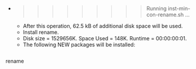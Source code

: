 * >>>>>>>>> Running inst-min-con-rename.sh ...
  * After this operation, 62.5 kB of additional disk space will be used.
  * Install rename.
  * Disk size = 1529656K. Space Used = 148K. Runtime = 00:00:00:01.
  * The following NEW packages will be installed:
  ```bash
rename
  ```
